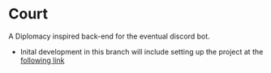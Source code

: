 # Court

A Diplomacy inspired back-end for the eventual discord bot.

- Inital development in this branch will include setting up the project at the [following link](https://blog.logrocket.com/create-backend-api-with-rust-postgres)
